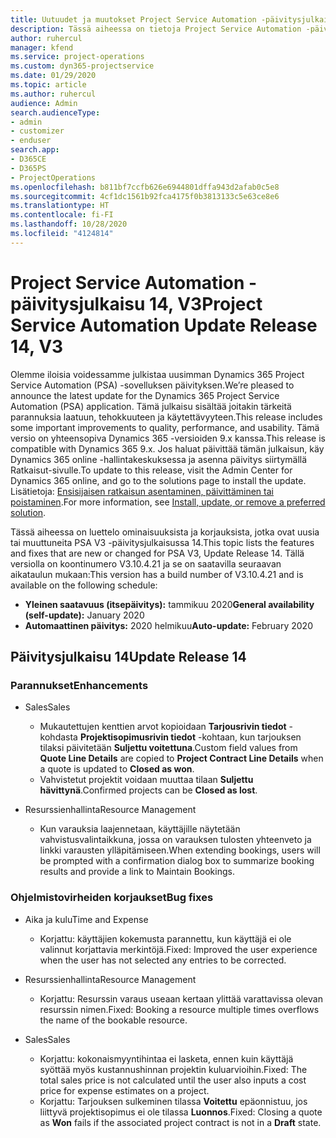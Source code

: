 ```yaml
---
title: Uutuudet ja muutokset Project Service Automation -päivitysjulkaisussa 14, V3
description: Tässä aiheessa on tietoja Project Service Automation -päivitysversion 14, V3:n uusista ominaisuuksista.
author: ruhercul
manager: kfend
ms.service: project-operations
ms.custom: dyn365-projectservice
ms.date: 01/29/2020
ms.topic: article
ms.author: ruhercul
audience: Admin
search.audienceType:
- admin
- customizer
- enduser
search.app:
- D365CE
- D365PS
- ProjectOperations
ms.openlocfilehash: b811bf7ccfb626e6944801dffa943d2afab0c5e8
ms.sourcegitcommit: 4cf1dc1561b92fca4175f0b3813133c5e63ce8e6
ms.translationtype: HT
ms.contentlocale: fi-FI
ms.lasthandoff: 10/28/2020
ms.locfileid: "4124814"
---
```

# <a name="project-service-automation-update-release-14-v3"></a><span data-ttu-id="d5535-103">Project Service Automation -päivitysjulkaisu 14, V3</span><span class="sxs-lookup"><span data-stu-id="d5535-103">Project Service Automation Update Release 14, V3</span></span>
<span data-ttu-id="d5535-104">Olemme iloisia voidessamme julkistaa uusimman Dynamics 365 Project Service Automation (PSA) -sovelluksen päivityksen.</span><span class="sxs-lookup"><span data-stu-id="d5535-104">We’re pleased to announce the latest update for the Dynamics 365 Project Service Automation (PSA) application.</span></span> <span data-ttu-id="d5535-105">Tämä julkaisu sisältää joitakin tärkeitä parannuksia laatuun, tehokkuuteen ja käytettävyyteen.</span><span class="sxs-lookup"><span data-stu-id="d5535-105">This release includes some important improvements to quality, performance, and usability.</span></span> <span data-ttu-id="d5535-106">Tämä versio on yhteensopiva Dynamics 365 -versioiden 9.x kanssa.</span><span class="sxs-lookup"><span data-stu-id="d5535-106">This release is compatible with Dynamics 365 9.x.</span></span> <span data-ttu-id="d5535-107">Jos haluat päivittää tämän julkaisun, käy Dynamics 365 online -hallintakeskuksessa ja asenna päivitys siirtymällä Ratkaisut-sivulle.</span><span class="sxs-lookup"><span data-stu-id="d5535-107">To update to this release, visit the Admin Center for Dynamics 365 online, and go to the solutions page to install the update.</span></span> <span data-ttu-id="d5535-108">Lisätietoja: [Ensisijaisen ratkaisun asentaminen, päivittäminen tai poistaminen](https://docs.microsoft.com/power-platform/admin/install-remove-preferred-solution).</span><span class="sxs-lookup"><span data-stu-id="d5535-108">For more information, see [Install, update, or remove a preferred solution](https://docs.microsoft.com/power-platform/admin/install-remove-preferred-solution).</span></span>

<span data-ttu-id="d5535-109">Tässä aiheessa on luettelo ominaisuuksista ja korjauksista, jotka ovat uusia tai muuttuneita PSA V3 -päivitysjulkaisussa 14.</span><span class="sxs-lookup"><span data-stu-id="d5535-109">This topic lists the features and fixes that are new or changed for PSA V3, Update Release 14.</span></span> <span data-ttu-id="d5535-110">Tällä versiolla on koontinumero V3.10.4.21 ja se on saatavilla seuraavan aikataulun mukaan:</span><span class="sxs-lookup"><span data-stu-id="d5535-110">This version has a build number of V3.10.4.21 and is available on the following schedule:</span></span>

- <span data-ttu-id="d5535-111">**Yleinen saatavuus (itsepäivitys):** tammikuu 2020</span><span class="sxs-lookup"><span data-stu-id="d5535-111">**General availability (self-update):** January 2020</span></span>
- <span data-ttu-id="d5535-112">**Automaattinen päivitys:** 2020 helmikuu</span><span class="sxs-lookup"><span data-stu-id="d5535-112">**Auto-update:** February 2020</span></span>

## <a name="update-release-14"></a><span data-ttu-id="d5535-113">Päivitysjulkaisu 14</span><span class="sxs-lookup"><span data-stu-id="d5535-113">Update Release 14</span></span>

### <a name="enhancements"></a><span data-ttu-id="d5535-114">Parannukset</span><span class="sxs-lookup"><span data-stu-id="d5535-114">Enhancements</span></span>

- <span data-ttu-id="d5535-115">Sales</span><span class="sxs-lookup"><span data-stu-id="d5535-115">Sales</span></span>

     - <span data-ttu-id="d5535-116">Mukautettujen kenttien arvot kopioidaan **Tarjousrivin tiedot** -kohdasta **Projektisopimusrivin tiedot** -kohtaan, kun tarjouksen tilaksi päivitetään **Suljettu voitettuna**.</span><span class="sxs-lookup"><span data-stu-id="d5535-116">Custom field values from **Quote Line Details** are copied to **Project Contract Line Details** when a quote is updated to **Closed as won**.</span></span>
     - <span data-ttu-id="d5535-117">Vahvistetut projektit voidaan muuttaa tilaan **Suljettu hävittynä**.</span><span class="sxs-lookup"><span data-stu-id="d5535-117">Confirmed projects can be **Closed as lost**.</span></span>

- <span data-ttu-id="d5535-118">Resurssienhallinta</span><span class="sxs-lookup"><span data-stu-id="d5535-118">Resource Management</span></span>

     - <span data-ttu-id="d5535-119">Kun varauksia laajennetaan, käyttäjille näytetään vahvistusvalintaikkuna, jossa on varauksen tulosten yhteenveto ja linkki varausten ylläpitämiseen.</span><span class="sxs-lookup"><span data-stu-id="d5535-119">When extending bookings, users will be prompted with a confirmation dialog box to summarize booking results and provide a link to Maintain Bookings.</span></span>


### <a name="bug-fixes"></a><span data-ttu-id="d5535-120">Ohjelmistovirheiden korjaukset</span><span class="sxs-lookup"><span data-stu-id="d5535-120">Bug fixes</span></span>

- <span data-ttu-id="d5535-121">Aika ja kulu</span><span class="sxs-lookup"><span data-stu-id="d5535-121">Time and Expense</span></span>

     - <span data-ttu-id="d5535-122">Korjattu: käyttäjien kokemusta parannettu, kun käyttäjä ei ole valinnut korjattavia merkintöjä.</span><span class="sxs-lookup"><span data-stu-id="d5535-122">Fixed: Improved the user experience when the user has not selected any entries to be corrected.</span></span>

- <span data-ttu-id="d5535-123">Resurssienhallinta</span><span class="sxs-lookup"><span data-stu-id="d5535-123">Resource Management</span></span>

     - <span data-ttu-id="d5535-124">Korjattu: Resurssin varaus useaan kertaan ylittää varattavissa olevan resurssin nimen.</span><span class="sxs-lookup"><span data-stu-id="d5535-124">Fixed: Booking a resource multiple times overflows the name of the bookable resource.</span></span>

- <span data-ttu-id="d5535-125">Sales</span><span class="sxs-lookup"><span data-stu-id="d5535-125">Sales</span></span>

     - <span data-ttu-id="d5535-126">Korjattu: kokonaismyyntihintaa ei lasketa, ennen kuin käyttäjä syöttää myös kustannushinnan projektin kuluarvioihin.</span><span class="sxs-lookup"><span data-stu-id="d5535-126">Fixed: The total sales price is not calculated until the user also inputs a cost price for expense estimates on a project.</span></span>
     - <span data-ttu-id="d5535-127">Korjattu: Tarjouksen sulkeminen tilassa **Voitettu** epäonnistuu, jos liittyvä projektisopimus ei ole tilassa **Luonnos**.</span><span class="sxs-lookup"><span data-stu-id="d5535-127">Fixed: Closing a quote as **Won** fails if the associated project contract is not in a **Draft** state.</span></span>

